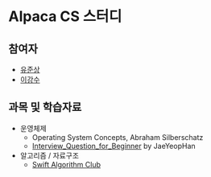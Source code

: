 # Alpaca CS 스터디

## 참여자
* [유준상](https://github.com/wnstkdyu)
* [이강수](https://github.com/oaksong)

## 과목 및 학습자료

* 운영체제
  * Operating System Concepts, Abraham Silberschatz
  * [Interview_Question_for_Beginner](https://github.com/JaeYeopHan/Interview_Question_for_Beginner) by JaeYeopHan
* 알고리즘 / 자료구조
  * [Swift Algorithm Club](https://github.com/raywenderlich/swift-algorithm-club)
